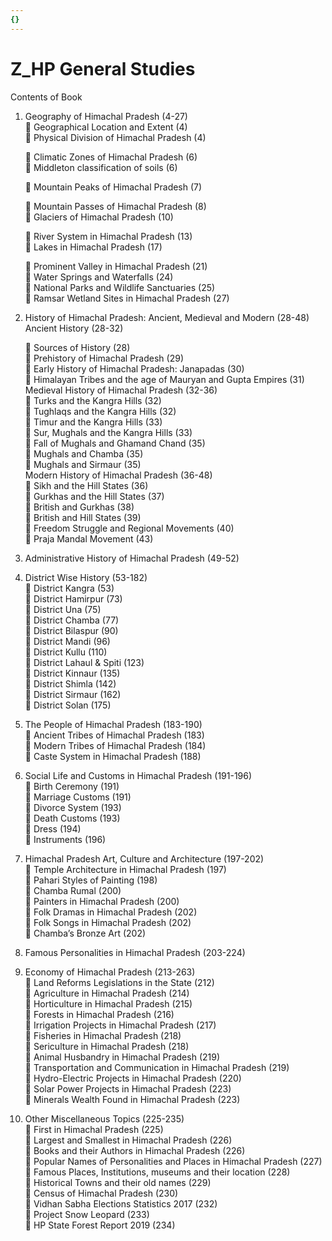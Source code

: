```yaml
---
{}
---
```

   
# Z_HP General Studies   
Contents of Book   
   
1. Geography of Himachal Pradesh (4-27)   
     Geographical Location and Extent (4)   
     Physical Division of Himachal Pradesh (4)   
   
     Climatic Zones of Himachal Pradesh (6)   
     Middleton classification of soils (6)   
   
     Mountain Peaks of Himachal Pradesh (7)   
   
     Mountain Passes of Himachal Pradesh (8)   
     Glaciers of Himachal Pradesh (10)   
   
     River System in Himachal Pradesh (13)   
     Lakes in Himachal Pradesh (17)   
   
     Prominent Valley in Himachal Pradesh (21)   
     Water Springs and Waterfalls (24)   
     National Parks and Wildlife Sanctuaries (25)   
     Ramsar Wetland Sites in Himachal Pradesh (27)   
   
2. History of Himachal Pradesh: Ancient, Medieval and Modern (28-48)   
    Ancient History (28-32)   
   
     Sources of History (28)   
     Prehistory of Himachal Pradesh (29)   
     Early History of Himachal Pradesh: Janapadas (30)   
     Himalayan Tribes and the age of Mauryan and Gupta Empires (31)   
    Medieval History of Himachal Pradesh (32-36)   
     Turks and the Kangra Hills (32)   
     Tughlaqs and the Kangra Hills (32)   
     Timur and the Kangra Hills (33)   
     Sur, Mughals and the Kangra Hills (33)   
     Fall of Mughals and Ghamand Chand (35)   
     Mughals and Chamba (35)   
     Mughals and Sirmaur (35)   
    Modern History of Himachal Pradesh (36-48)   
     Sikh and the Hill States (36)   
     Gurkhas and the Hill States (37)   
     British and Gurkhas (38)   
     British and Hill States (39)   
     Freedom Struggle and Regional Movements (40)   
     Praja Mandal Movement (43)   
   
3. Administrative History of Himachal Pradesh (49-52)   
   
4. District Wise History (53-182)   
     District Kangra (53)   
     District Hamirpur (73)   
     District Una (75)   
     District Chamba (77)   
     District Bilaspur (90)   
     District Mandi (96)   
     District Kullu (110)   
     District Lahaul & Spiti (123)   
     District Kinnaur (135)   
     District Shimla (142)   
     District Sirmaur (162)   
     District Solan (175)   
   
5. The People of Himachal Pradesh (183-190)   
     Ancient Tribes of Himachal Pradesh (183)   
     Modern Tribes of Himachal Pradesh (184)   
     Caste System in Himachal Pradesh (188)   
   
6. Social Life and Customs in Himachal Pradesh (191-196)   
     Birth Ceremony (191)   
     Marriage Customs (191)   
     Divorce System (193)   
     Death Customs (193)   
     Dress (194)   
     Instruments (196)   
   
7. Himachal Pradesh Art, Culture and Architecture (197-202)   
     Temple Architecture in Himachal Pradesh (197)   
     Pahari Styles of Painting (198)   
     Chamba Rumal (200)   
     Painters in Himachal Pradesh (200)   
     Folk Dramas in Himachal Pradesh (202)   
     Folk Songs in Himachal Pradesh (202)   
     Chamba’s Bronze Art (202)   
   
8. Famous Personalities in Himachal Pradesh (203-224)   
   
9. Economy of Himachal Pradesh (213-263)   
     Land Reforms Legislations in the State (212)   
     Agriculture in Himachal Pradesh (214)   
     Horticulture in Himachal Pradesh (215)   
     Forests in Himachal Pradesh (216)   
     Irrigation Projects in Himachal Pradesh (217)   
     Fisheries in Himachal Pradesh (218)   
     Sericulture in Himachal Pradesh (218)   
     Animal Husbandry in Himachal Pradesh (219)   
     Transportation and Communication in Himachal Pradesh (219)   
     Hydro-Electric Projects in Himachal Pradesh (220)   
     Solar Power Projects in Himachal Pradesh (223)   
     Minerals Wealth Found in Himachal Pradesh (223)   
   
10. Other Miscellaneous Topics (225-235)   
     First in Himachal Pradesh (225)   
     Largest and Smallest in Himachal Pradesh (226)   
     Books and their Authors in Himachal Pradesh (226)   
     Popular Names of Personalities and Places in Himachal Pradesh (227)   
     Famous Places, Institutions, museums and their location (228)   
     Historical Towns and their old names (229)   
     Census of Himachal Pradesh (230)   
     Vidhan Sabha Elections Statistics 2017 (232)   
     Project Snow Leopard (233)   
     HP State Forest Report 2019 (234)
